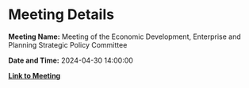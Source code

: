 # Meeting Details

**Meeting Name:** Meeting of the Economic Development, Enterprise and Planning Strategic Policy Committee

**Date and Time:** 2024-04-30 14:00:00

**[Link to Meeting](https://www.limerick.ie/council/whats-on/meeting-of-the-economic-development-enterprise-and-planning-strategic-policy-5)**
